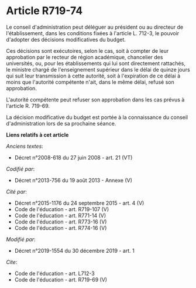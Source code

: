# Article R719-74

Le conseil d'administration peut déléguer au président ou au directeur de l'établissement, dans les conditions fixées à
l'article L. 712-3, le pouvoir d'adopter des décisions modificatives du budget.

Ces décisions sont exécutoires, selon le cas, soit à compter de leur approbation par le recteur de région académique,
chancelier des universités, ou, pour les établissements qui lui sont directement rattachés, le ministre chargé de
l'enseignement supérieur dans le délai de quinze jours qui suit leur transmission à cette autorité, soit à l'expiration de ce
délai à moins que l'autorité compétente n'ait, dans le même délai, refusé son approbation.

L'autorité compétente peut refuser son approbation dans les cas prévus à l'article R. 719-69.

La décision modificative du budget est portée à la connaissance du conseil d'administration lors de sa prochaine séance.

**Liens relatifs à cet article**

_Anciens textes_:

  - Décret n°2008-618 du 27 juin 2008 - art. 21 (VT)

_Codifié par_:

  - Décret n°2013-756 du 19 août 2013 -  Annexe (V)

_Cité par_:

  - Décret n°2015-1176 du 24 septembre 2015 - art. 4 (V)
  - Code de l'éducation - art. R719-107 (V)
  - Code de l'éducation - art. R771-14 (V)
  - Code de l'éducation - art. R773-16 (V)
  - Code de l'éducation - art. R774-16 (V)

_Modifié par_:

  - Décret n°2019-1554 du 30 décembre 2019 - art. 1

_Cite_:

  - Code de l'éducation - art. L712-3
  - Code de l'éducation - art. R719-69 (V)
